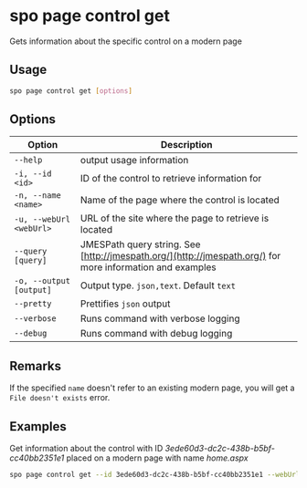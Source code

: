 # spo page control get

Gets information about the specific control on a modern page

## Usage

```sh
spo page control get [options]
```

## Options

Option|Description
------|-----------
`--help`|output usage information
`-i, --id <id>`|ID of the control to retrieve information for
`-n, --name <name>`|Name of the page where the control is located
`-u, --webUrl <webUrl>`|URL of the site where the page to retrieve is located
`--query [query]`|JMESPath query string. See [http://jmespath.org/](http://jmespath.org/) for more information and examples
`-o, --output [output]`|Output type. `json,text`. Default `text`
`--pretty`|Prettifies `json` output
`--verbose`|Runs command with verbose logging
`--debug`|Runs command with debug logging

## Remarks

If the specified `name` doesn't refer to an existing modern page, you will get a `File doesn't exists` error.

## Examples

Get information about the control with ID _3ede60d3-dc2c-438b-b5bf-cc40bb2351e1_ placed on a modern page with name _home.aspx_

```sh
spo page control get --id 3ede60d3-dc2c-438b-b5bf-cc40bb2351e1 --webUrl https://contoso.sharepoint.com/sites/team-a --name home.aspx
```